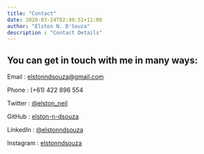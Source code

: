 ```yaml
---
title: "Contact"
date: 2020-03-24T02:49:51+11:00
author: "Elston N. D'Souza"
description : "Contact Details"
---
```


## You can get in touch with me in many ways: 

Email : elstonndsouza@gmail.com 

Phone : (+61) 422 896 554

Twitter : [@elston_neil](https://twitter.com/elston_neil)

GitHub : [elston-n-dsouza](https://github.com/elston-n-dsouza/) 

LinkedIn : [@elstonndsouza](https://www.linkedin.com/in/elstonndsouza/) 

Instagram : [elstonndsouza](https://www.instagram.com/elstonndsouza/)
